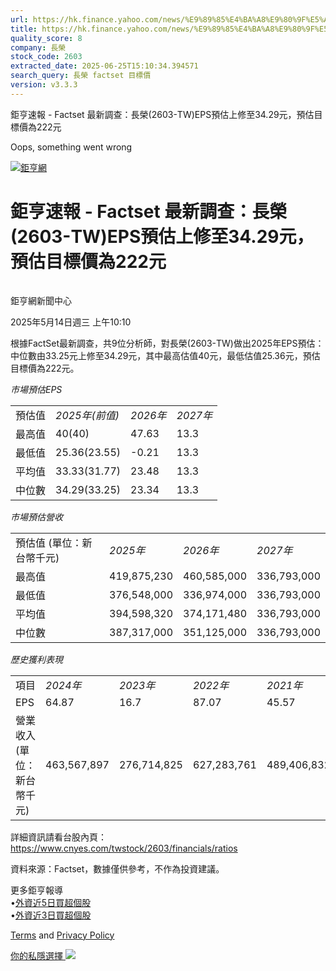 ```yaml
---
url: https://hk.finance.yahoo.com/news/%E9%89%85%E4%BA%A8%E9%80%9F%E5%A0%B1-factset-%E6%9C%80%E6%96%B0%E8%AA%BF%E6%9F%A5-%E9%95%B7%E6%A6%AE-2603-141029921.html
title: https://hk.finance.yahoo.com/news/%E9%89%85%E4%BA%A8%E9%80%9F%E5%A0%B1-factset-%E6%9C%80%E6%96%B0%E8
quality_score: 8
company: 長榮
stock_code: 2603
extracted_date: 2025-06-25T15:10:34.394571
search_query: 長榮 factset 目標價
version: v3.3.3
---
```


鉅亨速報 - Factset 最新調查：長榮(2603-TW)EPS預估上修至34.29元，預估目標價為222元 


Oops, something went wrong

 

[![鉅亨網](https://s.yimg.com/ny/api/res/1.2/UM5hrThmhlnSiBO4o4qlLg--/YXBwaWQ9aGlnaGxhbmRlcjt3PTE0NjtoPTQ4O2NmPXdlYnA-/https://s.yimg.com/os/creatr-uploaded-images/2020-01/147c7630-36ab-11ea-ae7c-5ee7a0016555)](http://www.cnyes.com/ "鉅亨網")

# 鉅亨速報 - Factset 最新調查：長榮(2603-TW)EPS預估上修至34.29元，預估目標價為222元

![](data:image/gif;base64,R0lGODlhAQABAIAAAAAAAP///ywAAAAAAQABAAACAUwAOw==)

鉅亨網新聞中心

2025年5月14日週三 上午10:10

根據FactSet最新調查，共9位分析師，對長榮(2603-TW)做出2025年EPS預估：中位數由33.25元上修至34.29元，其中最高估值40元，最低估值25.36元，預估目標價為222元。

*市場預估EPS*

|  |  |  |  |
| --- | --- | --- | --- |
| 預估值 | *2025年(前值)* | *2026年* | *2027年* |
| 最高值 | 40(40) | 47.63 | 13.3 |
| 最低值 | 25.36(23.55) | -0.21 | 13.3 |
| 平均值 | 33.33(31.77) | 23.48 | 13.3 |
| 中位數 | 34.29(33.25) | 23.34 | 13.3 |

*市場預估營收*

|  |  |  |  |
| --- | --- | --- | --- |
| 預估值 (單位：新台幣千元) | *2025年* | *2026年* | *2027年* |
| 最高值 | 419,875,230 | 460,585,000 | 336,793,000 |
| 最低值 | 376,548,000 | 336,974,000 | 336,793,000 |
| 平均值 | 394,598,320 | 374,171,480 | 336,793,000 |
| 中位數 | 387,317,000 | 351,125,000 | 336,793,000 |

*歷史獲利表現*

|  |  |  |  |  |
| --- | --- | --- | --- | --- |
| 項目 | *2024年* | *2023年* | *2022年* | *2021年* |
| EPS | 64.87 | 16.7 | 87.07 | 45.57 |
| 營業收入 (單位：新台幣千元) | 463,567,897 | 276,714,825 | 627,283,761 | 489,406,832 |

詳細資訊請看台股內頁：  
<https://www.cnyes.com/twstock/2603/financials/ratios>

資料來源：Factset，數據僅供參考，不作為投資建議。

更多鉅亨報導  
•[外資近5日買超個股](https://news.cnyes.com/news/id/5978470?utm_source=yahoo&utm_medium=RSS&utm_campaign=relate)  
•[外資近3日買超個股](https://news.cnyes.com/news/id/5978468?utm_source=yahoo&utm_medium=RSS&utm_campaign=relate)

[Terms](https://guce.yahoo.com/terms?locale=zh-Hant-HK)  and [Privacy Policy](https://guce.yahoo.com/privacy-policy?locale=zh-Hant-HK)

[你的私隱選擇 ![](https://s.yimg.com/dv/static/siteApp/img/privacy-choice-control.png)](https://guce.yahoo.com/state-controls?locale=zh-Hant-HK&state=VA)
